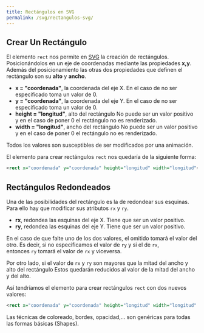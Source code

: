 ```yaml
---
title: Rectángulos en SVG
permalink: /svg/rectangulos-svg/
---
```


## Crear Un Rectángulo
El elemento `rect` nos permite en [SVG][SVG] la creación de rectángulos. Posicionándolos en un eje de coordenadas mediante las propiedades **x,y**. Además del posicionamiento las otras dos propiedades que definen el rectángulo son su **alto** y **ancho**.

* **x = "coordenada"**, la coordenada del eje X. En el caso de no ser especificado toma un valor de 0.
* **y = "coordenada"**, la coordenada del eje Y. En el caso de no ser especificado toma un valor de 0.
* **height = "longitud"**, alto del rectángulo No puede ser un valor positivo y en el caso de poner 0 el rectángulo no es renderizado.
* **width = "longitud"**, ancho del rectángulo No puede ser un valor positivo y en el caso de poner 0 el rectángulo no es renderizado.

Todos los valores son susceptibles de ser modificados por una animación.

El elemento para crear rectángulos `rect` nos quedaría de la siguiente forma:

~~~svg
<rect x="coordenada" y="coordenada" height="longitud" width="longitud">
~~~

## Rectángulos Redondeados
Una de las posibilidades del rectángulo es la de redondear sus esquinas. Para ello hay que modificar sus atributos `rx` y `ry`.

* **rx**, redondea las esquinas del eje X. Tiene que ser un valor positivo.
* **ry**, redondea las esquinas del eje Y. Tiene que ser un valor positivo.

En el caso de que falte uno de los dos valores, el omitido tomará el valor del otro. Es decir, si no especificamos el valor de `ry` y si el de `rx`, entonces `ry` tomará el valor de `rx` y viceversa.

Por otro lado, si el valor de `rx` y `ry` son mayores que la mitad del ancho y alto del rectángulo Estos quedarán reducidos al valor de la mitad del ancho y del alto.

Así tendríamos el elemento para crear rectángulos `rect` con dos nuevos valores:

~~~svg
<rect x="coordenada" y="coordenada" height="longitud" width="longitud" rx="longitud" ry="longitud"/>
~~~

Las técnicas de coloreado, bordes, opacidad,... son genéricas para todas las formas básicas (Shapes).

[SVG]: http://www.manualweb.net/svg/
